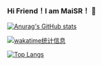 ### Hi Friend！I am MaiSR！ 👋
[![Anurag's GitHub stats](https://readme-profile.vercel.app/api?username=MaiSR9527&count_private=true&show_icons=true&theme=radical)](https://github.com/MaiSR9527/github-readme-stats)

[![wakatime统计信息](https://https://github-readme-stats.vercel.app/api/wakatime?username=MaiSR9527)](https://github.com/MaiSR9527/github-readme-stats)

[![Top Langs](https://readme-profile.vercel.app/api/top-langs/?username=MaiSR9527&hide=HTML,smarty,CSS)](https://github.com/MaiSR9527/github-readme-stats)
<!--
**MaiSR9527/MaiSR9527** is a ✨ _special_ ✨ repository because its `README.md` (this file) appears on your GitHub profile.

Here are some ideas to get you started:

- 🔭 I’m currently working on ...
- 🌱 I’m currently learning ...
- 👯 I’m looking to collaborate on ...
- 🤔 I’m looking for help with ...
- 💬 Ask me about ...
- 📫 How to reach me: ...
- 😄 Pronouns: ...
- ⚡ Fun fact: ...
-->
